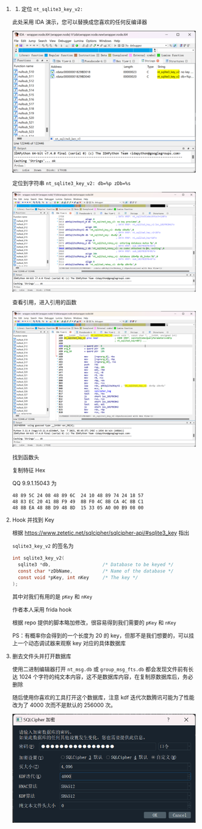 1. 1. 定位 `nt_sqlite3_key_v2:`

   此处采用 IDA 演示，您可以替换成您喜欢的任何反编译器

   ![image-20230716124653784](.\img\image-20230716124653784.png)

   定位到字符串 `nt_sqlite3_key_v2: db=%p zDb=%s`

   ![image-20230716124834751](.\img\image-20230716124834751.png)

   查看引用，进入引用的函数

   ![image-20230716124931612](.\img\image-20230716124931612.png)

   找到函数头

   复制特征 Hex 

   QQ 9.9.1.15043 为

   ```
   48 89 5C 24 08 48 89 6C  24 10 48 89 74 24 18 57
   48 83 EC 20 41 8B F9 49  8B F0 4C 8B CA 4C 8B C1
   48 8B EA 48 8B D9 48 8D  15 33 05 A0 00 B9 08 00
   ```

2. Hook 并找到 Key

   根据 https://www.zetetic.net/sqlcipher/sqlcipher-api/#sqlite3_key 指出

   `sqlite3_key_v2` 的签名为

   ```c
   int sqlite3_key_v2(
     sqlite3 *db,                   /* Database to be keyed */
     const char *zDbName,           /* Name of the database */
     const void *pKey, int nKey     /* The key */
   );
   ```

   其中对我们有用的是 `pKey` 和 `nKey`

   作者本人采用 frida hook

   根据 repo 提供的脚本略加修改，很容易得到我们需要的 `pKey` 和 `nKey` 

   PS：有概率你会得到的一个长度为 20 的 key，但那不是我们想要的，可以挂上一个动态调试器来观察 key 对应的具体数据库

3. 删去文件头并打开数据库

   使用二进制编辑器打开 `nt_msg.db` 或 `group_msg_fts.db` 都会发现文件前有长达 1024 个字符的纯文本内容，这不是数据库内容，在复制原数据库后，务必删除

   随后使用你喜欢的工具打开这个数据库，注意 kdf 迭代次数腾讯可能为了性能改为了 4000 次而不是默认的 256000 次。

   ![image-20230716130512061](.\img\image-20230716130512061.png)

   